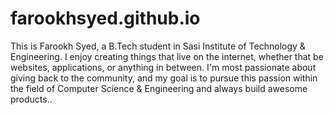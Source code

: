 # farookhsyed.github.io
This is Farookh Syed, a B.Tech student in Sasi Institute of Technology &amp; Engineering. I enjoy creating things that live on the internet, whether that be websites, applications, or anything in between. I'm most passionate about giving back to the community, and my goal is to pursue this passion within the field of Computer Science &amp; Engineering and always build awesome products..
